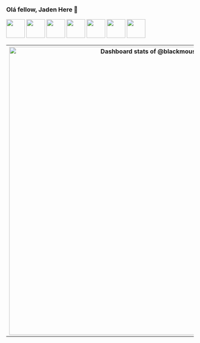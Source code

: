 ### Olá fellow, Jaden Here 👋
<div>
<img src="https://raw.githubusercontent.com/yurijserrano/Github-Profile-Readme-Logos/042e36c55d4d757621dedc4f03108213fbb57ec4/programming%20languages/typescript.svg" height="50" style="display: inline">
<img src="https://cdn.jsdelivr.net/npm/programming-languages-logos/src/go/go.png" height="50" style="display: inline">
<img src="https://cdn.jsdelivr.net/npm/programming-languages-logos/src/csharp/csharp.png" height="50" style="display: inline">
<img src="https://raw.githubusercontent.com/yurijserrano/Github-Profile-Readme-Logos/042e36c55d4d757621dedc4f03108213fbb57ec4/databases/mongodb.svg" height="50" style="display: inline">
 <img src="https://raw.githubusercontent.com/yurijserrano/Github-Profile-Readme-Logos/042e36c55d4d757621dedc4f03108213fbb57ec4/databases/postgresql.svg" height="50" style="display: inline">
   <img src="https://raw.githubusercontent.com/yurijserrano/Github-Profile-Readme-Logos/042e36c55d4d757621dedc4f03108213fbb57ec4/frameworks/react.svg" height="50" style="display: inline">
      <img src="https://github.com/yurijserrano/Github-Profile-Readme-Logos/blob/master/tools/figma.png?raw=true" height="50" style="display: inline">
</div>
<table>
   <tr>
    <th>
 <a href="https://next.ossinsight.io/widgets/official/compose-user-dashboard-stats?user_id=77144199" target="_blank" style="display: block" align="center">
  <picture>
    <source media="(prefers-color-scheme: dark)" srcset="https://next.ossinsight.io/widgets/official/compose-user-dashboard-stats/thumbnail.png?user_id=77144199&image_size=auto&color_scheme=dark" width="771" height="auto">
    <img alt="Dashboard stats of @blackmouse572" src="https://next.ossinsight.io/widgets/official/compose-user-dashboard-stats/thumbnail.png?user_id=77144199&image_size=auto&color_scheme=light" width="771" height="auto">
  </picture>
</a>
    </th>
    <th>
       <ul align="start">
          <li>
       Software Engineer
          </li>
          <li>
        Reach me at <a href="https://mail.google.com/mail/u/0/?fs=1&to=ngocnt.job@gmail.com&su=Hi&body=Hello+Jaden,&tf=cm" target="_blank">ngocnt.job@gmail.com</a>
          </li>
          <li>
       Or checkout <a href="https://portfolio-five-theta-76.vercel.app/" target="_blank" style="display: block" align="center">My Portfolio</a>
          </li>
       </ul>
    </th>
   </tr>
</table>

<!-- Made with [OSS Insight](https://ossinsight.io/) -->
<!--
**blackmouse572/blackmouse572** is a ✨ _special_ ✨ repository because its `README.md` (this file) appears on your GitHub profile.

Here are some ideas to get you started:

- 🔭 I’m currently working on ...
- 🌱 I’m currently learning ...
- 👯 I’m looking to collaborate on ...
- 🤔 I’m looking for help with ...
- 💬 Ask me about ...
- 📫 How to reach me: ...
- 😄 Pronouns: ...
- ⚡ Fun fact: ...
-->

